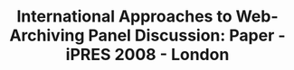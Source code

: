 ---
abstract: null
creators:
- Hallgrimsson, Thorsteinn
date: null
document_url: https://services.phaidra.univie.ac.at/api/object/o:294188/download
grand_parent: iPRES
institutions: []
keywords:
- london
landing_page_url: https://phaidra.univie.ac.at/o:294188
language: eng
layout: publication
license: CC BY-SA 3.0 AT
notes_url: null
parent: iPRES 2008
presentation_url: null
size: 19756
source_name: iPRES
title: 'International Approaches to Web-Archiving Panel Discussion: Paper - iPRES
  2008 - London'
type: paper
year: 2008
---